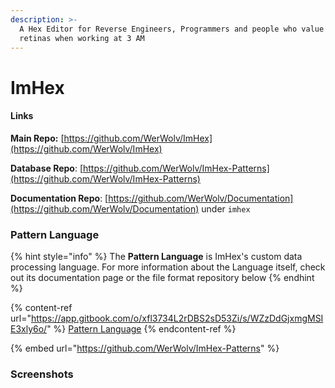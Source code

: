 ```yaml
---
description: >-
  A Hex Editor for Reverse Engineers, Programmers and people who value their
  retinas when working at 3 AM
---
```


# ImHex

#### Links

**Main Repo:** [https://github.com/WerWolv/ImHex](https://github.com/WerWolv/ImHex)

**Database Repo**: [https://github.com/WerWolv/ImHex-Patterns](https://github.com/WerWolv/ImHex-Patterns)

**Documentation Repo**: [https://github.com/WerWolv/Documentation](https://github.com/WerWolv/Documentation) under `imhex`



### Pattern Language

{% hint style="info" %}
The **Pattern Language** is ImHex's custom data processing language. For more information about the Language itself, check out its documentation page or the file format repository below&#x20;
{% endhint %}

{% content-ref url="https://app.gitbook.com/o/xfl3734L2rDBS2sD53Zi/s/WZzDdGjxmgMSIE3xly6o/" %}
[Pattern Language](https://app.gitbook.com/o/xfl3734L2rDBS2sD53Zi/s/WZzDdGjxmgMSIE3xly6o/)
{% endcontent-ref %}

{% embed url="https://github.com/WerWolv/ImHex-Patterns" %}

### Screenshots

<figure><img src="https://user-images.githubusercontent.com/10835354/139717326-8044769d-527b-4d88-8adf-2d4ecafdca1f.png" alt=""><figcaption></figcaption></figure>

<figure><img src="https://user-images.githubusercontent.com/10835354/139717323-1f8c9d52-f7eb-4f43-9f11-097ac728ed6c.png" alt=""><figcaption></figcaption></figure>
